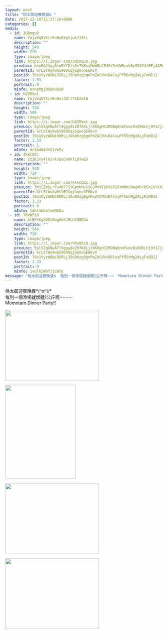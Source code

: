 ```yaml
---
layout: post
title: "桃太郎迎賓晚餐o " 
date: 2017-12-10T11:37:16+0000 
categories: [] 
media:
  - id: 3U6mquD
    name: YmjvKqNYXLt9nQx8YgYjukJ13lL
    description: ""   
    height: 540
    width: 720
    type: image/jpeg
    link: https://i.imgur.com/3U6mquD.jpg
    prevLoc: knwBAJ4qj6swBYYDlrOnTW8xyMmW8LCPJ6V5nVWBcxkBy95OY4fPEj4APWP8cgNEPNwQ1nu4EMy67QpLF1V89gOArQfw8MLQXrk0uvwMjoBYMWF6ERP7rXoYu18yGElVP1iONOkQorBKHz311WP545CN5vWz2y7RSxQqgx9wjosmVV3G9xy5S32JowwxVMcVmmYVP63vTyVw7AyDW3fz80EqjAzBClMPl9YgNZil1G5vGQ6Df625DvGgR0tNZ3JYP8Lmtox
    parentId: GrL5lWoXw6S969GqjGqmcGE6KvV
    postId: 70o1VyzW6NiR8RLjJOnDHzg9gnPmZACMVvB4loyPfR5nMg2ALyFoN912
    factor: 1.33
    portrait: 0
    mInfo: AvnpMgjDHQnUDuW
  - id: hQZMVot
    name: YmjvKqNYXLt9n9mlJZllTkG2mlB
    description: ""   
    height: 720
    width: 540
    type: image/jpeg
    link: https://i.imgur.com/hQZMVot.jpg
    prevLoc: 5plV2qGNwATl9ggy8xZ0fK8LjrXK8gH31MOBqOnmFomzOxQ9KLhj9Y1JjxjEiR7N31nwMXumLEJk7qBPi9NJDp3GkWFxGVOOgNZ2CW8n60QDzoCqpWq5EnPDtyBXGAlRWnsQvjBpzOv4ipM890M97gSJ9AY6AgGEtkN2KkE1GVHMRR13qv9BtpVJ300RWWSVxwGYZo5OCXzqNgO6WksYm5xAr2nmHmo675rl2QuPDZoKL3kXt2JxK5PwXMfGw8vZM7v8HDV
    parentId: GrL5lWoXw6S969GqjGqmcGE6KvV
    postId: 70o1VyzW6NiR8RLjJOnDHzg9gnPmZACMVvB4loyPfR5nMg2ALyFoN912
    factor: 1.33
    portrait: 1
    mInfo: dr1AdW4JYXlVmPs
  - id: 4kkCOZc
    name: zz1K3Yy4lOIrkrEo5omkfLQYwED
    description: ""   
    height: 540
    width: 720
    type: image/jpeg
    link: https://i.imgur.com/4kkCOZc.jpg
    prevLoc: 3njEZoDLrYs4K77j3GpmHMv6jG3MvkTjMX6PZ6YWhnoOAgWGYBSXEKYxXjXRIkX3KXl7M1fMXAklQPLoC3B8K30RKoc9NGrPRqpwTw2L8Zo7DPuxVy24Q3DEs7QglGol9LF0nWBm0Ko3URk7DMZwQLtko2Q1jQZquBrVpB748vI166o02pQWH0q8XnnVJgcWPGw8gN70f27LZPEYpXCDx2oYwmJ3U7QxO3LB3GcRVMk43zzxHE2Qm1p8M5inGXYRpMg1Co6
    parentId: GrL5lWoXw6S969GqjGqmcGE6KvV
    postId: 70o1VyzW6NiR8RLjJOnDHzg9gnPmZACMVvB4loyPfR5nMg2ALyFoN912
    factor: 1.33
    portrait: 0
    mInfo: 1AhtSb5a7nkNG0a
  - id: YRxW5id
    name: AlBPVKgXOZcRwgWmYJRLUl8BDGw
    description: ""   
    height: 540
    width: 720
    type: image/jpeg
    link: https://i.imgur.com/YRxW5id.jpg
    prevLoc: 5plV2qGNwATl9ggy8xZ0fK8LjrXK8gH31MOBqOnmFomzOxQ9KLhj9Y1JjxjEiR74z7KGnZImLEJDQxj4S9NJDp3GkKcVznpzXw37cW8n609qnQuqpWq5EnP3HyJ1yYGNlRuQxg1ynk5ASpjgK8p3kWuJ98zq8J6qIkN2KkE1GVHMRR13qv9BtpVJ300R5KtVQAZ1m637TwYx7gvrjQcB94LK6NO6tLvB23xqkwHJNGz7O4Xzh2Nzx8gwl5UGwXVm1JXYiwM
    parentId: GrL5lWoXw6S969GqjGqmcGE6KvV
    postId: 70o1VyzW6NiR8RLjJOnDHzg9gnPmZACMVvB4loyPfR5nMg2ALyFoN912
    factor: 1.33
    portrait: 0
    mInfo: 1vulK2WbfzjLW7p
message: "桃太郎迎賓晚餐o  每到一個漁場就增體1公斤啊⋯⋯⋯  Momotaro Dinner Party!!"
---
```


桃太郎迎賓晚餐*\(^o^)/*  
每到一個漁場就增體1公斤啊⋯⋯⋯  
Momotaro Dinner Party!!


[//]: #media:  
<a href="https://i.imgur.com/3U6mquD.jpg"><img src="https://i.imgur.com/3U6mquD.jpg" height="225" width="300" /></a> 
  

<a href="https://i.imgur.com/hQZMVot.jpg"><img src="https://i.imgur.com/hQZMVot.jpg" height="300" width="225" /></a> 
  

<a href="https://i.imgur.com/4kkCOZc.jpg"><img src="https://i.imgur.com/4kkCOZc.jpg" height="225" width="300" /></a> 
  

<a href="https://i.imgur.com/YRxW5id.jpg"><img src="https://i.imgur.com/YRxW5id.jpg" height="225" width="300" /></a> 
 
